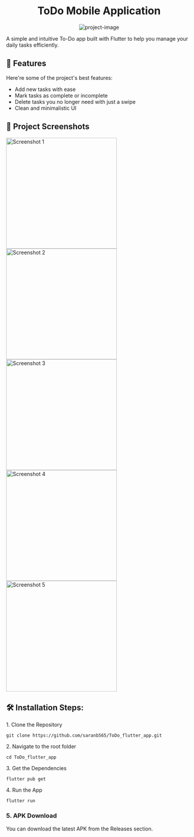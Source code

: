 <h1 align="center" id="title">ToDo Mobile Application</h1>

<p align="center"><img src="https://socialify.git.ci/saranb565/ToDo_flutter_app/image?custom_description=A+ToDo+Mobile+App+built+using+Flutter.&amp;description=1&amp;font=Inter&amp;language=1&amp;name=1&amp;owner=1&amp;pattern=Circuit+Board&amp;stargazers=1&amp;theme=Light" alt="project-image"></p>

<p id="description">A simple and intuitive To-Do app built with Flutter to help you manage your daily tasks efficiently.</p>

  
  
<h2>🧐 Features</h2>

Here're some of the project's best features:

*   Add new tasks with ease
*   Mark tasks as complete or incomplete
*   Delete tasks you no longer need with just a swipe
*   Clean and minimalistic UI

<h2>📱 Project Screenshots</h2>
<img src="https://drive.google.com/uc?export=view&id=1-wRAR5YfgSreuECrKyUggEWCKd2k16h-" alt="Screenshot 1" width="300"/>
<br />
<img src="https://drive.google.com/uc?export=view&id=1-ksSrt2b7mpCj5zzkuFTJaCMS1SA9zLG" alt="Screenshot 2" width="300"/>
<img src="https://drive.google.com/uc?export=view&id=1-gLTjzoTx2p46sgICGQL6XNRvS-5ta0u" alt="Screenshot 3" width="300"/>
<img src="https://drive.google.com/uc?export=view&id=1-_CXFyVgstaZ1nf6O5RcCJ_60VH04OCG" alt="Screenshot 4" width="300"/>
<img src="https://drive.google.com/uc?export=view&id=1-UPFcrsnbrmI5PNI0XR6B5EKKq5eJW3s" alt="Screenshot 5" width="300"/>



<h2>🛠️ Installation Steps:</h2>

<p>1. Clone the Repository</p>

```
git clone https://github.com/saranb565/ToDo_flutter_app.git
```

<p>2. Navigate to the root folder</p>

```
cd ToDo_flutter_app
```

<p>3. Get the Dependencies</p>

```
flutter pub get
```

<p>4. Run the App</p>

```
flutter run
```

<h3>5. APK Download</h3>


<p>You can download the latest APK from the Releases section.</p>

